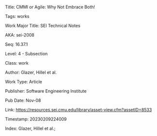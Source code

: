 Title:  CMMI or Agile: Why Not Embrace Both!

Tags:   works

Work Major Title: SEI Technical Notes

AKA:    sei-2008

Seq:    16.37.1

Level:  4 - Subsection

Class:  work

Author: Glazer, Hillel et al.

Work Type: Article

Publisher: Software Engineering Institute

Pub Date: Nov-08

Link:   https://resources.sei.cmu.edu/library/asset-view.cfm?assetID=8533

Timestamp: 20230209224009

Index:  Glazer, Hillel et al.; 

